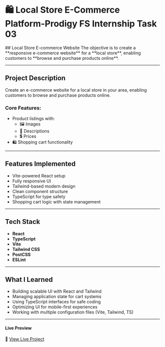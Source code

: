 <h1>🛍️ Local Store E-Commerce Platform-Prodigy FS Internship Task 03</h1>
##  Local Store E-commerce Website  
The objective is to create a **responsive e-commerce website** for a **local store**, enabling customers to **browse and purchase products online**.

---

##  Project Description

Create an e-commerce website for a local store in your area, enabling customers to browse and purchase products online.

###  Core Features:

- Product listings with:
  - 🖼️ Images  
  - 📝 Descriptions  
  - 💲 Prices  
- 🛍️ Shopping cart functionality  


---

##  Features Implemented

-  Vite-powered React setup  
-  Fully responsive UI  
-  Tailwind-based modern design  
-  Clean component structure  
-  TypeScript for type safety  
-  Shopping cart logic with state management

---

##  Tech Stack

- **React**  
- **TypeScript**  
- **Vite**  
- **Tailwind CSS**  
- **PostCSS**  
- **ESLint**

---

##  What I Learned

- Building scalable UI with React and Tailwind  
- Managing application state for cart systems  
- Using TypeScript interfaces for safe coding  
- Optimizing UI for mobile-first experiences  
- Working with multiple configuration files (Vite, Tailwind, TS)

---

####  Live Preview

🔗 [View Live Project](http://localhost:5173/)  
